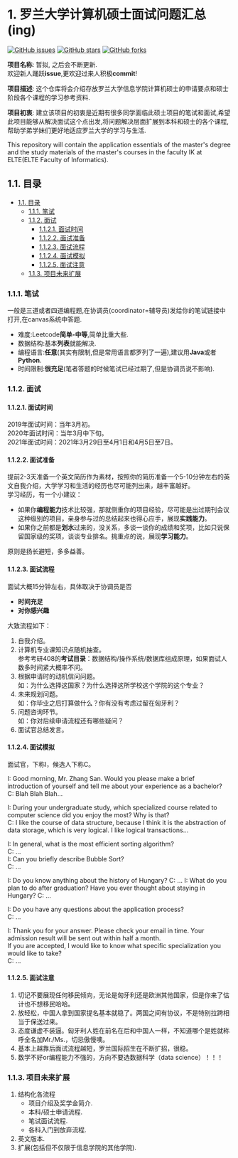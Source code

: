 # 1. 罗兰大学计算机硕士面试问题汇总(ing)

<!-- PROJECT SHIELDS -->

[![GitHub issues](https://img.shields.io/github/issues/macrozhang/ELTE_IK_information)](https://github.com/macrozhang/ELTE_IK_information/issues)
[![GitHub stars](https://img.shields.io/github/stars/macrozhang/ELTE_IK_information)](https://github.com/macrozhang/ELTE_IK_information/stargazers)
[![GitHub forks](https://img.shields.io/github/forks/macrozhang/ELTE_IK_information)](https://github.com/macrozhang/ELTE_IK_information/network)

**项目名称**: 暂拟, 之后会不断更新.  
欢迎新人踊跃**issue**,更欢迎过来人积极**commit**!  

**项目描述**:
这个仓库将会介绍存放罗兰大学信息学院计算机硕士的申请要点和硕士阶段各个课程的学习参考资料.  

**项目初衷**:
建立该项目的初衷是近期有很多同学面临此硕士项目的笔试和面试,希望此项目能够从解决面试这个点出发,将问题解决层面扩展到本科和硕士的各个课程,帮助学弟学妹们更好地适应罗兰大学的学习与生活.  

This repository will contain the application essentials of the master's degree and the study materials of the master's courses in the faculty IK at ELTE(ELTE Faculty of Informatics).  

## 1.1. 目录

- [1.1. 目录](#11-目录)
  - [1.1.1. 笔试](#111-笔试)
  - [1.1.2. 面试](#112-面试)
    - [1.1.2.1. 面试时间](#1121-面试时间)
    - [1.1.2.2. 面试准备](#1122-面试准备)
    - [1.1.2.3. 面试流程](#1123-面试流程)
    - [1.1.2.4. 面试模拟](#1124-面试模拟)
    - [1.1.2.5. 面试注意](#1125-面试注意)
  - [1.1.3. 项目未来扩展](#113-项目未来扩展)

### 1.1.1. 笔试

一般是三道或者四道编程题,在协调员(coordinator=辅导员)发给你的笔试链接中打开,在canvas系统中答题.

- 难度:Leetcode**简单-中等**,简单比重大些.
- 数据结构:基本**列表**就能解决.
- 编程语言:**任意**(其实有限制,但是常用语言都罗列了一遍),建议用**Java**或者**Python**.
- 时间限制:**很充足**(笔者答题的时候笔试已经过期了,但是协调员说不影响).

### 1.1.2. 面试

#### 1.1.2.1. 面试时间

2019年面试时间：当年3月初。  
2020年面试时间：当年3月中下旬。  
2021年面试时间：2021年3月29日至4月1日和4月5日至7日。

#### 1.1.2.2. 面试准备

提前2-3天准备一个英文简历作为素材，按照你的简历准备一个5-10分钟左右的英文自我介绍，大学学习和生活的经历也尽可能列出来，越丰富越好。  
学习经历，有一个小建议：

- 如果你**编程能力**技术比较强，那就侧重你的项目经验，尽可能是出过期刊会议这种级别的项目，亲身参与过的总结起来也得心应手，展现**实践能力**。
- 如果你之前都是**划水**过来的，没关系，多谈一谈你的成绩和奖项，比如只说保留国家级的奖项，谈谈专业排名。挑重点的说，展现**学习能力**。

原则是扬长避短，多多益善。

#### 1.1.2.3. 面试流程

面试大概15分钟左右，具体取决于协调员是否  

- **时间充足**
- **对你感兴趣**

大致流程如下：

1. 自我介绍。
2. 计算机专业课知识点随机抽查。  
        参考考研408的**考试目录**：数据结构/操作系统/数据库组成原理，如果面试人数多时间紧大概率不问。
3. 根据申请时的动机信问问题。  
    如：为什么选择这国家？为什么选择这所学校这个学院的这个专业？
4. 未来规划问题。  
    如：你毕业之后打算做什么？你有没有考虑过留在匈牙利？
5. 问题咨询环节。  
    如：你对后续申请流程还有哪些疑问？
6. 面试官总结发言。

#### 1.1.2.4. 面试模拟

面试官，下称I，候选人下称C。

I: Good morning, Mr. Zhang San.
Would you please make a brief introduction of yourself and tell me about your experience as a bachelor?  
C: Blah Blah Blah...

I: During your undergraduate study, which specialized course related to computer science did you enjoy the most? Why is that?  
C: I like the course of data structure, because I think it is the abstraction of data storage, which is very logical. I like logical transactions...

I: In general, what is the most efficient sorting algorithm?  
C: ...  
I: Can you briefly describe Bubble Sort?  
C: ...

I: Do you know anything about the history of Hungary?
C: ...
I: What do you plan to do after graduation? Have you ever thought about staying in Hungary?
C: ...

I: Do you have any questions about the application process?  
C: ...

I: Thank you for your answer. Please check your email in time. Your admission result will be sent out within half a month.  
If you are accepted, I would like to know what specific specialization you would like to take?  
C: ...

#### 1.1.2.5. 面试注意

1. 切记不要展现任何移民倾向，无论是匈牙利还是欧洲其他国家，但是你来了估计也不想移民哈哈。
2. 放轻松，中国人拿到国家提名基本就稳了。两国之间有协议，不是特别拉跨相当于保送过来。
3. 态度谦虚不装逼。匈牙利人姓在前名在后和中国人一样，不知道哪个是姓就称呼全名加Mr./Ms.，切忌傲慢噢。
4. 基本上越靠后面试流程越短，罗兰国际招生在不断扩招，很稳。
5. 数学不好or编程能力不强的，方向不要选数据科学（data science）！！！

### 1.1.3. 项目未来扩展  

1. 结构化各流程
   - 项目介绍及奖学金简介.
   - 本科/硕士申请流程.
   - 笔试面试流程.
   - 各科入门到放弃流程.
2. 英文版本.
3. 扩展(包括但不仅限于信息学院的其他学院).

<!-- links -->
